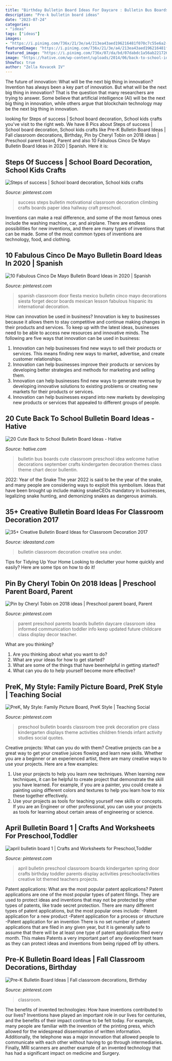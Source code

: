 ```yaml
---
title: "Birthday Bulletin Board Ideas For Daycare : Bulletin Bus Boards Cute Classroom Preschool Idea Welcome Hative Decorations September Crafts Kindergarten Decoration Themes Class Theme Chart Decor Bullentin"
description: "Pre-k bulletin board ideas"
date: "2023-07-24"
categories:
- "ideas"
tags: ["ideas"]
images:
- "https://i.pinimg.com/736x/21/3e/a4/213ea43aed196216481f070c7c55e6a2--classroom-door-classroom-ideas.jpg"
featuredImage: "https://i.pinimg.com/736x/21/3e/a4/213ea43aed196216481f070c7c55e6a2--classroom-door-classroom-ideas.jpg"
featured_image: "https://i.pinimg.com/736x/07/da/bd/07dabdc1a56ab221726d14bbe1ca7237.jpg"
image: "https://hative.com/wp-content/uploads/2014/06/back-to-school-ideas/2-school-bus-bulletin-board.jpg"
ShowToc: true
author: "Zella Kovacek IV"
---
```



The future of innovation: What will be the next big thing in innovation?
Invention has always been a key part of innovation. But what will be the next big thing in innovation? That is the question that many researchers are trying to answer. Some believe that artificial intelligence (AI) will be the next big thing in innovation, while others argue that blockchain technology may be the next big thing in innovation.

	

		
looking for Steps of success | School board decoration, School kids crafts you've visit to the right web. We have 8 Pics about Steps of success | School board decoration, School kids crafts like Pre-K Bulletin Board Ideas | Fall classroom decorations, Birthday, Pin by Cheryl Tobin on 2018 ideas | Preschool parent board, Parent and also 10 Fabulous Cinco De Mayo Bulletin Board Ideas in 2020 | Spanish. Here it is:
		
    
## Steps Of Success | School Board Decoration, School Kids Crafts

<img loading=lazy src="https://i.pinimg.com/736x/07/da/bd/07dabdc1a56ab221726d14bbe1ca7237.jpg" onerror="this.onerror=null;this.src='https://tse2.mm.bing.net/th?id=OIP.JAzS-n9j7zr-4YKHFsKWvAHaJ3&amp;pid=15.1';" alt="Steps of success | School board decoration, School kids crafts">

_Source: pinterest.com_

>success steps bulletin motivational classroom decoration climbing crafts boards paper idea hallway craft preschool. 

	

Inventions can make a real difference, and some of the most famous ones include the washing machine, car, and airplane. There are endless possibilities for new inventions, and there are many types of inventions that can be made. Some of the most common types of inventions are technology, food, and clothing.

    
## 10 Fabulous Cinco De Mayo Bulletin Board Ideas In 2020 | Spanish

<img loading=lazy src="https://i.pinimg.com/736x/a8/3f/2f/a83f2fd5d272db2439eb4856d3ebff64.jpg" onerror="this.onerror=null;this.src='https://tse1.mm.bing.net/th?id=OIP.EcTyadd5JhackTaw-7urMwHaJ6&amp;pid=15.1';" alt="10 Fabulous Cinco De Mayo Bulletin Board Ideas in 2020 | Spanish">

_Source: pinterest.com_

>spanish classroom door fiesta mexico bulletin cinco mayo decorations siesta forget decor boards mexican lesson fabulous hispanic its international decoration. 

	

How can innovation be used in business?
Innovation is key to businesses because it allows them to stay competitive and continue making changes in their products and services. To keep up with the latest ideas, businesses need to be able to access new resources and innovative minds. The following are five ways that innovation can be used in business: 
1. Innovation can help businesses find new ways to sell their products or services. This means finding new ways to market, advertise, and create customer relationships. 
2. Innovation can help businesses improve their products or services by developing better strategies and methods for marketing and selling them. 
3. Innovation can help businesses find new ways to generate revenue by developing innovative solutions to existing problems or creating new markets for their products or services. 
4. Innovation can help businesses expand into new markets by developing new products or services that appealed to different groups of people. 

    
## 20 Cute Back To School Bulletin Board Ideas - Hative

<img loading=lazy src="https://hative.com/wp-content/uploads/2014/06/back-to-school-ideas/2-school-bus-bulletin-board.jpg" onerror="this.onerror=null;this.src='https://tse1.mm.bing.net/th?id=OIP._y6kiN0AxJgWukOEugRhLwHaFj&amp;pid=15.1';" alt="20 Cute Back to School Bulletin Board Ideas - Hative">

_Source: hative.com_

>bulletin bus boards cute classroom preschool idea welcome hative decorations september crafts kindergarten decoration themes class theme chart decor bullentin. 

	

2022: Year of the Snake
The year 2022 is said to be the year of the snake, and many people are considering ways to exploit this symbolism. Ideas that have been brought up include making snakeCEOs mandatory in businesses, legalizing snake hunting, and demonizing snakes as dangerous animals.

    
## 35+ Creative Bulletin Board Ideas For Classroom Decoration 2017

<img loading=lazy src="http://ideastand.com/wp-content/uploads/2017/07/bulletin-board/6-bulletin-board-ideas-for-classroom.jpg" onerror="this.onerror=null;this.src='https://tse1.mm.bing.net/th?id=OIP.BlDlxdp89JE_2hynrD3UqQHaJ4&amp;pid=15.1';" alt="35+ Creative Bulletin Board Ideas for Classroom Decoration 2017">

_Source: ideastand.com_

>bulletin classroom decoration creative sea under. 

	

Tips for Tidying Up Your Home
Looking to declutter your home quickly and easily? Here are some tips on how to do it!

    
## Pin By Cheryl Tobin On 2018 Ideas | Preschool Parent Board, Parent

<img loading=lazy src="https://i.pinimg.com/736x/fc/49/2e/fc492eb58d5aaed9dcbf6aafe79233b3.jpg" onerror="this.onerror=null;this.src='https://tse1.mm.bing.net/th?id=OIP.pW7wYiKhIhgCFtbEJnt7DwHaEb&amp;pid=15.1';" alt="Pin by Cheryl Tobin on 2018 ideas | Preschool parent board, Parent">

_Source: pinterest.com_

>parent preschool parents boards bulletin daycare classroom idea informed communication toddler info keep updated future childcare class display decor teacher. 

	

What are you thinking?
1. Are you thinking about what you want to do?
2. What are your ideas for how to get started? 
3. What are some of the things that have beenhelpful in getting started?
4. What can you do to help yourself become more effective?

    
## PreK, My Style: Family Picture Board, PreK Style | Teaching Social

<img loading=lazy src="https://i.pinimg.com/736x/06/27/76/0627765c3299122179995d9a5bab5af8--family-board-preschool-preschool-bulletin.jpg?b=t" onerror="this.onerror=null;this.src='https://tse2.mm.bing.net/th?id=OIP.FhdWipW8orFloZy1u4aOtwHaNL&amp;pid=15.1';" alt="PreK, My Style: Family Picture Board, PreK Style | Teaching Social">

_Source: pinterest.com_

>preschool bulletin boards classroom tree prek decoration pre class kindergarten displays theme activities children friends infant activity studies social quotes. 

	

Creative projects: What can you do with them?
Creative projects can be a great way to get your creative juices flowing and learn new skills. Whether you are a beginner or an experienced artist, there are many creative ways to use your projects. Here are a few examples: 
1. Use your projects to help you learn new techniques. When learning new techniques, it can be helpful to create project that demonstrate the skill you have learned. For example, if you are a painter, you could create a painting using different colors and textures to help you learn how to mix these together effectively. 
2. Use your projects as tools for teaching yourself new skills or concepts. If you are an Engineer or other professional, you can use your projects as tools for learning about certain areas of engineering or science.

    
## April Bulletin Board 1 | Crafts And Worksheets For Preschool,Toddler

<img loading=lazy src="https://i.pinimg.com/736x/21/3e/a4/213ea43aed196216481f070c7c55e6a2--classroom-door-classroom-ideas.jpg" onerror="this.onerror=null;this.src='https://tse2.mm.bing.net/th?id=OIP.TglMrL4z5EvR_k4UlC73OgHaJ3&amp;pid=15.1';" alt="april bulletin board 1 | Crafts and Worksheets for Preschool,Toddler">

_Source: pinterest.com_

>april bulletin preschool classroom boards kindergarten spring door crafts birthday toddler parents display activities preschoolactivities creative lot themed teachers projects. 

	

Patent applications: What are the most popular patent applications?
Patent applications are one of the most popular types of patent filings. They are used to protect ideas and inventions that may not be protected by other types of patents, like trade secret protection. 
 There are many different types of patent applications, but the most popular ones include: 
-Patent application for a new product 
-Patent application for a process or structure 
-Patent application for an invention 
There is no set number of patent applications that are filed in any given year, but it is generally safe to assume that there will be at least one type of patent application filed every month. This makes Patents a very important part of any development team as they can protect ideas and inventions from being ripped off by others.

    
## Pre-K Bulletin Board Ideas | Fall Classroom Decorations, Birthday

<img loading=lazy src="https://i.pinimg.com/736x/a2/0f/80/a20f8096354e37815684329b01349cd0.jpg" onerror="this.onerror=null;this.src='https://tse4.mm.bing.net/th?id=OIP.fzugq69CwzJCEfQmofNgGgAAAA&amp;pid=15.1';" alt="Pre-K Bulletin Board Ideas | Fall classroom decorations, Birthday">

_Source: pinterest.com_

>classroom. 

	

The benefits of invented technologies: How have inventions contributed to our lives?
Inventions have played an important role in our lives for centuries, and the benefits of their impact continue to be felt today. For example, many people are familiar with the invention of the printing press, which allowed for the widespread dissemination of written information. Additionally, the telephone was a major innovation that allowed people to communicate with each other without having to go through intermediaries. Finally, MRI scanners are another example of an invented technology that has had a significant impact on medicine and Surgery.

